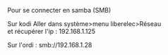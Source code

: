 
Pour se connecter en samba (SMB)

Sur kodi
Aller dans système>menu liberelec>Réseau  
et récupérer l'ip :
192.168.1.125


Sur l'ordi :
smb://192.168.1.28